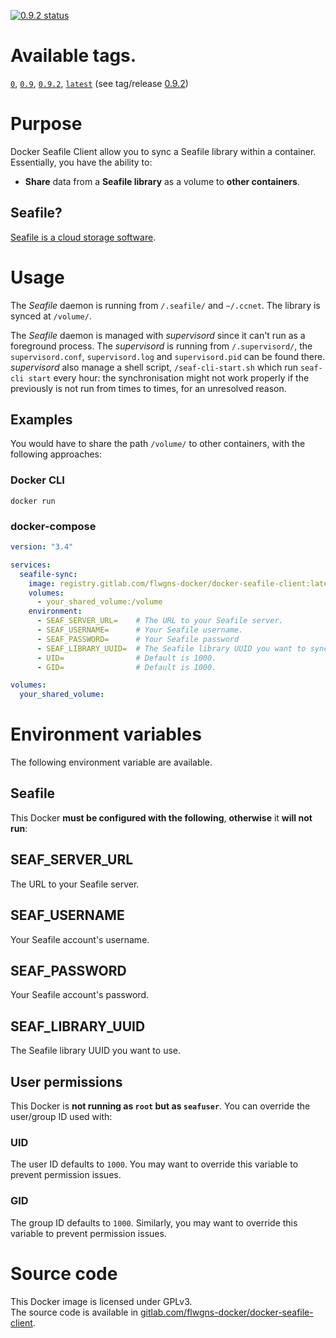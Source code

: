 [![0.9.2 status](https://gitlab.com/flwgns-docker/docker-seafile-client/badges/0.9.2/pipeline.svg)](https://gitlab.com/flwgns-docker/docker-seafile-client/commits/0.9.2)

# Available tags.

[`0`](https://gitlab.com/flwgns-docker/docker-seafile-client/tags/0.9.2),
[`0.9`](https://gitlab.com/flwgns-docker/docker-seafile-client/tags/0.9.2),
[`0.9.2`](https://gitlab.com/flwgns-docker/docker-seafile-client/tags/0.9.2),
[`latest`](https://gitlab.com/flwgns-docker/docker-seafile-client/tags/0.9.2) (see tag/release [0.9.2](https://gitlab.com/flwgns-docker/docker-seafile-client/tags/0.9.2))


# Purpose
Docker Seafile Client allow you to sync a Seafile library within a container. Essentially, you have the ability to:
* **Share** data from a **Seafile library** as a volume to **other containers**.
## Seafile?
[Seafile is a cloud storage software](https://www.seafile.com/).


# Usage
The *Seafile* daemon is running from `/.seafile/` and `~/.ccnet`.
The library is synced at `/volume/`.

The *Seafile* daemon is managed with *supervisord* since it can't run as a foreground process.
The *supervisord* is running from `/.supervisord/`, the `supervisord.conf`, `supervisord.log` and `supervisord.pid` can be found there.
*supervisord* also manage a shell script, `/seaf-cli-start.sh` which run `seaf-cli start` every hour: the synchronisation might not work properly if the previously is not run from times to times, for an unresolved reason.
## Examples
You would have to share the path `/volume/` to other containers, with the following approaches:
### Docker CLI
`docker run `
### docker-compose
```yaml
version: "3.4"

services:
  seafile-sync:
    image: registry.gitlab.com/flwgns-docker/docker-seafile-client:latest
    volumes:
      - your_shared_volume:/volume
    environment:
      - SEAF_SERVER_URL=    # The URL to your Seafile server.
      - SEAF_USERNAME=      # Your Seafile username.
      - SEAF_PASSWORD=      # Your Seafile password
      - SEAF_LIBRARY_UUID=  # The Seafile library UUID you want to sync with.
      - UID=                # Default is 1000.
      - GID=                # Default is 1000.

volumes:
  your_shared_volume:
```


# Environment variables
The following environment variable are available.

## Seafile
This Docker **must be configured with the following**, **otherwise** it **will not run**:
## SEAF_SERVER_URL
The URL to your Seafile server.
## SEAF_USERNAME
Your Seafile account's username.
## SEAF_PASSWORD
Your Seafile account's password.
## SEAF_LIBRARY_UUID
The Seafile library UUID you want to use.

## User permissions
This Docker is **not running as `root` but as `seafuser`**. You can override the user/group ID used with:
### UID
The user ID defaults to `1000`. You may want to override this variable to prevent permission issues.
### GID
The group ID defaults to `1000`. Similarly, you may want to override this variable to prevent permission issues.

# Source code
This Docker image is licensed under GPLv3.  
The source code is available in [gitlab.com/flwgns-docker/docker-seafile-client](https://gitlab.com/flwgns-docker/docker-seafile-client/).